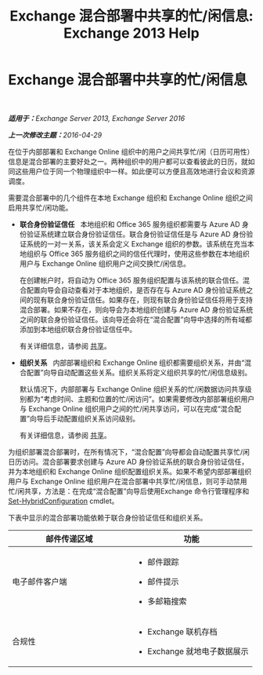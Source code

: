 ﻿---
title: 'Exchange 混合部署中共享的忙/闲信息: Exchange 2013 Help'
TOCTitle: Exchange 混合部署中共享的忙/闲信息
ms:assetid: bd3884de-80ee-4ff2-a8a3-eacd5aa3e51b
ms:mtpsurl: https://technet.microsoft.com/zh-cn/library/JJ650274(v=EXCHG.150)
ms:contentKeyID: 50492083
ms.date: 01/11/2018
mtps_version: v=EXCHG.150
ms.translationtype: HT
---

# Exchange 混合部署中共享的忙/闲信息

 

_<strong>适用于：</strong>Exchange Server 2013, Exchange Server 2016_

_<strong>上一次修改主题：</strong>2016-04-29_

在位于内部部署和 Exchange Online 组织中的用户之间共享忙/闲（日历可用性）信息是混合部署的主要好处之一。两种组织中的用户都可以查看彼此的日历，就如同这些用户位于同一个物理组织中一样。如此便可以方便且高效地进行会议和资源调度。

需要混合部署中的几个组件在本地 Exchange 组织和 Exchange Online 组织之间启用共享忙/闲功能。

  - **联合身份验证信任**   本地组织和 Office 365 服务组织都需要与 Azure AD 身份验证系统建立联合身份验证信任。联合身份验证信任是与 Azure AD 身份验证系统的一对一关系，该关系会定义 Exchange 组织的参数。该系统在充当本地组织与 Office 365 服务组织之间的信任代理时，使用这些参数在本地组织用户与 Exchange Online 组织用户之间交换忙/闲信息。
    
    在创建帐户时，将自动为 Office 365 服务组织配置与该系统的联合信任。混合配置向导会自动查看对于本地组织，是否存在与 Azure AD 身份验证系统之间的现有联合身份验证信任。如果存在，则现有联合身份验证信任将用于支持混合部署。如果不存在，则向导会为本地组织创建与 Azure AD 身份验证系统之间的联合身份验证信任。该向导还会将在“混合配置”向导中选择的所有域都添加到本地组织联合身份验证信任中。
    
    有关详细信息，请参阅 [共享](https://technet.microsoft.com/zh-cn/library/dd638083\(v=exchg.150\))。

  - **组织关系**   内部部署组织和 Exchange Online 组织都需要组织关系，并由“混合配置”向导自动配置这些关系。组织关系将定义组织共享的忙/闲信息级别。
    
    默认情况下，内部部署与 Exchange Online 组织关系的忙/闲数据访问共享级别都为“考虑时间、主题和位置的忙/闲访问”。如果需要修改内部部署组织用户与 Exchange Online 组织用户之间的忙/闲共享访问，可以在完成“混合配置”向导后手动配置组织关系访问级别。
    
    有关详细信息，请参阅 [共享](https://technet.microsoft.com/zh-cn/library/dd638083\(v=exchg.150\))。

为组织部署混合部署时，在所有情况下，“混合配置”向导都会自动配置共享忙/闲日历访问。混合部署要求创建与 Azure AD 身份验证系统的联合身份验证信任，并为本地组织和 Exchange Online 组织配置组织关系。如果不希望内部部署组织用户与 Exchange Online 组织用户在混合部署中共享忙/闲信息，则可手动禁用忙/闲共享，方法是：在完成“混合配置”向导后使用Exchange 命令行管理程序和 [Set-HybridConfiguration](https://technet.microsoft.com/zh-cn/library/hh529932\(v=exchg.150\)) cmdlet。

下表中显示的混合部署功能依赖于联合身份验证信任和组织关系。


<table>
<colgroup>
<col style="width: 50%" />
<col style="width: 50%" />
</colgroup>
<thead>
<tr class="header">
<th>邮件传递区域</th>
<th>功能</th>
</tr>
</thead>
<tbody>
<tr class="odd">
<td><p>电子邮件客户端</p></td>
<td><ul>
<li><p>邮件跟踪</p></li>
<li><p>邮件提示</p></li>
<li><p>多邮箱搜索</p></li>
</ul></td>
</tr>
<tr class="even">
<td><p>合规性</p></td>
<td><ul>
<li><p>Exchange 联机存档</p></li>
<li><p>Exchange 就地电子数据展示</p></li>
</ul></td>
</tr>
</tbody>
</table>

